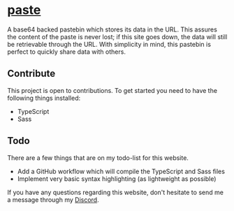 # [paste](https://paste.xpple.dev/)
A base64 backed pastebin which stores its data in the URL. This assures the content of the paste is never lost; if 
this site goes down, the data will still be retrievable through the URL. With simplicity in mind, this pastebin is 
perfect to quickly share data with others. 

## Contribute
This project is open to contributions. To get started you need to have the following things installed:
- TypeScript
- Sass

## Todo
There are a few things that are on my todo-list for this website.
- Add a GitHub workflow which will compile the TypeScript and Sass files
- Implement very basic syntax highlighting (as lightweight as possible)

If you have any questions regarding this website, don't hesitate to send me a message through my 
[Discord](https://discord.xpple.dev/).
